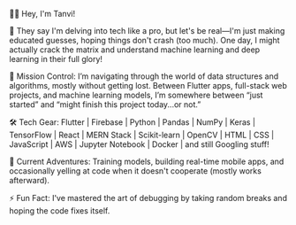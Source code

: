 👨‍💻 Hey, I'm Tanvi!

🔮 They say I'm delving into tech like a pro, but let's be real—I'm just making educated guesses, hoping things don't crash (too much). One day, I might actually crack the matrix and understand machine learning and deep learning in their full glory!

🚀 Mission Control: 
I’m navigating through the world of data structures and algorithms, mostly without getting lost. Between Flutter apps, full-stack web projects, and machine learning models, I’m somewhere between “just started” and “might finish this project today...or not.”

🛠️ Tech Gear: 
Flutter | Firebase | Python | Pandas | NumPy | Keras | TensorFlow | React | MERN Stack | Scikit-learn | OpenCV | HTML | CSS | JavaScript | AWS | Jupyter Notebook | Docker | and still Googling stuff!

🌱 Current Adventures: 
Training models, building real-time mobile apps, and occasionally yelling at code when it doesn't cooperate (mostly works afterward).

⚡ Fun Fact: 
I've mastered the art of debugging by taking random breaks and hoping the code fixes itself.
